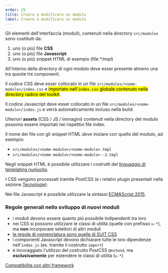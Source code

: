 ```yaml
---
order: 25
title: Creare o modificare un modulo
label: Creare o modificare un modulo
---
```


Gli elementi dell'interfaccia (moduli), contenuti nella directory `src/modules` sono costituiti da:

1. uno (o più) file **CSS**
2. uno (o più) file **Javascript**
3. uno (o più) snippet HTML di esempio (file \*.tmpl)

All'interno della directory di ogni modulo deve esser presente almeno una tra queste tre componenti.

Il codice CSS deve esser collocato in un file `src/modules/<nome-modulo>/index.css`
e <mark>importato nell'`index.css` globale contenuto nella directory radice del toolkit</mark>.

Il codice Javascript deve esser collocato in un file `src/modules/<nome-modulo>/index.js`
e verrà automaticamente incluso nella build.

Ulteriori **assets** (CSS / JS / immagini) contenuti nella directory del modulo
possono essere importati nei rispettivi file index.

Il nome dei file con gli snippet HTML *deve* iniziare con quello del modulo, ad esempio:

- `src/modules/<nome-modulo>/<nome-modulo>.tmpl`
- `src/modules/<nome-modulo>/<nome-modulo>--2.tmpl`

Negli snippet HTML è possibile utilizzare i costrutti del
[linguaggio di templating nunjucks](https://mozilla.github.io/nunjucks/).

I CSS vengono processati tramite PostCSS (e i relativi plugin presentati nella sezione [Tecnologie](tecnologie)).

Nei file Javascript è possibile utilizzare la sintassi [ECMAScript 2015](https://babeljs.io/docs/learn-es2015/).

### Regole generali nello sviluppo di nuovi moduli

- i moduli devono essere quanto più possibile indipendenti tra loro
- nei CSS si possono utilizzare le classi di utilità (quelle con prefisso `u-*`), ma **non** incorporare selettori di altri moduli
- [le regole di nomenclatura sono quelle di SUIT CSS](https://github.com/suitcss/suit/blob/master/doc/naming-conventions.md)
- i componenti Javascript devono dichiarare tutte le loro dipendenze nell'`index.js` (es. tramite il costrutto `import`)
- è incoraggiato l'utilizzo del costrutto PostCSS `@extend`, ma **esclusivamente** per estendere le classi di utilità (`u-*`)

[Compatibilita con altri framework](compatibilita)
